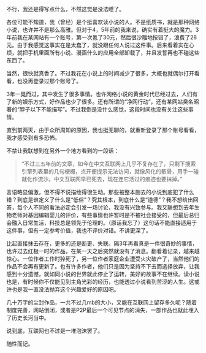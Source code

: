不行，我还是得写点什么，不然这觉是没法睡了。

各位可能不知道，我（曾经）是个挺喜欢读小说的人。不是纸质书，就是那种网络小说，也许并不是那么高雅。但对于4，5年前的我来说，确实有着挺大的魔力。3年前我在某网站有一个账号，第一次氪了30元，然后很沙雕地按错了，浪费了28元。由于我感觉这事实在是太蠢了，就没跟任何人说过这件事。后来看着实在心烦，就把手机里面所有小说、漫画什么的应用全部卸载了，并且发誓再也不碰这些东西了。

当然，很快就真香了。不过我花在小说上的时间减少了很多，大概也就偶尔打开看看，也没再登录过那个账号了。

3年一晃而过，其中发生了很多事情。也许网络小说的黄金时代已经过去，人们有了新的娱乐方式，好作品也少了很多。还有所谓的“净网行动”，还有某网站臭名昭著的“脖子以下不能描写”。不过我倒是没什么感觉，这段时间也没有关注这些事情。

直到前两天，由于众所周知的原因，我也挺无聊的，就重新登录了那个账号看看，我才感受到有多恐怖。

不禁让我联想到在另外一个地方看到的一段话：
> “不过三五年前的文章，如今在中文互联网上几乎不复存在了，只剩下搜索引擎列表里的几句梗概，点开便提示无法访问，就像风化的骸骨，用手一碰就化作流沙。中文互联网早已死去，现在连它活过的痕迹也要抹掉。”

言语略显偏激，但不得不说描绘得很生动。那些被整本删去的小说到底犯了什么错？到底是谁定义了什么是“低俗”？究其根本，到底什么是“道德”？我不想给出回答，每个人不同的看法必定会引发一场讨论，我没有兴致参与。我又联想到去年生物老师对基因编辑婴儿的评价，有些事情也许暂时是不被社会接受的，但最后总归会融入日常生活，科技总是领先于伦理的。（原话我忘了）这句话不能直接适用于这件事，但有一定参考价值，我也不评价对错。不讲更深了。

比起直接抹去存在，更多的还是断更、失联。隔3年再看真是一件很奇妙的事情，也许过去红极一时的作品，在某一天之后突然就没有了消息。翻看着记录，越来越惊心。一位作者工作时猝死了，另一位作者家庭企业遭受火灾破产了，当然他们的作品不会再有更新了。也有许多作者，他们只是因为坚持不下去而选择放弃，让我感到十分遗憾，就如同小说的世界就此停止了运转，美好的故事不在继续。读小说也是，有时候你不仅能见到主角光彩的经历，也能透过小说看到苦涩的人生。这或许也是我一直没法抛弃这个兴趣爱好的原因吧。

几十万字的尘封作品，一共不过几mb的大小，又能在互联网上留存多久呢？随着制度完善，网站倒闭，或者是P2P最后一个可见节点的消失，一部作品也就此埋入了历史长河当中。

说到底，互联网也不过是一堆泡沫罢了。

随性而记。